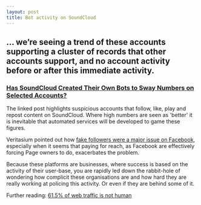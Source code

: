 ```yaml
---
layout: post
title: Bot activity on SoundCloud
---
```


## ... we’re seeing a trend of these accounts supporting a cluster of records that other accounts support, and no account activity before or after this immediate activity.

### [Has SoundCloud Created Their Own Bots to Sway Numbers on Selected Accounts?](http://doandroidsdance.com/features/soundcloud-bots-sway-numbers/)

The linked post highlights suspicious accounts that follow, like, play and repost content on SoundCloud. Where high numbers are seen as 'better' it is inevitable that automated services will be developed to game these figures.

Veritasium pointed out how [fake followers were a major issue on Facebook](http://youtu.be/oVfHeWTKjag), especially when it seems that paying for reach, as Facebook are effectively forcing Page owners to do, exacerbates the problem.

Because these platforms are businesses, where success is based on the activity of their user-base, you are rapidly led down the rabbit-hole of wondering how complicit these organisations are and how hard they are really working at policing this activity. Or even if they are behind some of it.

Further reading: [61.5% of web traffic is not human](http://www.theatlantic.com/technology/archive/2013/12/welcome-to-the-internet-of-thingies-615-of-web-traffic-is-not-human/282309/)
